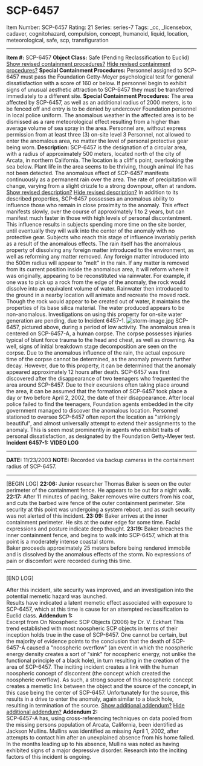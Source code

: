 # SCP-6457
Item Number: SCP-6457
Rating: 21
Series: series-7
Tags: _cc, _licensebox, cadaver, cognitohazard, compulsion, concept, humanoid, liquid, location, meteorological, safe, scp, transfiguration

---

**Item #:** SCP-6457
**Object Class:** Safe (Pending Reclassification to Euclid)
[Show revised containment procedures?](javascript:;)
[Hide revised containment procedures?](javascript:;)
**Special Containment Procedures:** Personnel assigned to SCP-6457 must pass the Foundation Getty-Meyer psychological test for general dissatisfaction with a score of 160 or below. If personnel begin to exhibit signs of unusual aesthetic attraction to SCP-6457 they must be transferred immediately to a different site.
**Special Containment Procedures:** The area affected by SCP-6457, as well as an additional radius of 2000 meters, is to be fenced off and entry is to be denied by undercover Foundation personnel in local police uniform. The anomalous weather in the affected area is to be dismissed as a rare meteorological effect resulting from a higher than average volume of sea spray in the area. Personnel are, without express permission from at least three (3) on-site level 3 Personnel, not allowed to enter the anomalous area, no matter the level of personal protective gear being worn.
**Description:** SCP-6457 is the designation of a circular area, with a radius of approximately 500 meters, located north of the city of Arcata, in northern California. The location is a cliff's point, overlooking the sea below. Plant life in the area seems to be thriving, though animal life has not been detected. The anomalous effect of SCP-6457 manifests continuously as a permanent rain over the area. The rate of precipitation will change, varying from a slight drizzle to a strong downpour, often at random.
[Show revised description?](javascript:;)
[Hide revised description?](javascript:;)
In addition to its described properties, SCP-6457 possesses an anomalous ability to influence those who remain in close proximity to the anomaly. This effect manifests slowly, over the course of approximately 1 to 2 years, but can manifest much faster in those with high levels of personal discontentment. This influence results in subjects spending more time on the site border, until eventually they will walk into the center of the anomaly with no protective gear. Subjects who reach this stage of influence invariably perish as a result of the anomalous effects.
The rain itself has the anomalous property of dissolving any foreign matter introduced to the environment, as well as reforming any matter removed. Any foreign matter introduced into the 500m radius will appear to "melt" in the rain.
If any matter is removed from its current position inside the anomalous area, it will reform where it was originally, appearing to be reconstituted via rainwater. For example, if one was to pick up a rock from the edge of the anomaly, the rock would dissolve into an equivalent volume of water. Rainwater then introduced to the ground in a nearby location will animate and recreate the moved rock. Though the rock would appear to be created out of water, it maintains the properties of its base silica material. The water produced appears to be non-anomalous. Investigations on using this property for on-site water generation are pending, due to Incident 6457-1.
![storm-image.jpg](https://scp-wiki.wdfiles.com/local--files/scp-6457/storm-image.jpg)
SCP-6457, pictured above, during a period of low activity.
The anomalous area is centered on SCP-6457-A, a human corpse. The corpse possesses injuries typical of blunt force trauma to the head and chest, as well as drowning. As well, signs of initial breakdown stage decomposition are seen on the corpse. Due to the anomalous influence of the rain, the actual exposure time of the corpse cannot be determined, as the anomaly prevents further decay. However, due to this property, it can be determined that the anomaly appeared approximately 12 hours after death.
SCP-6457 was first discovered after the disappearance of two teenagers who frequented the area around SCP-6457. Due to their excursions often taking place around the area, it can be assumed that the formation of SCP-6457 took place a day or two before April 2, 2002, the date of their disappearance. After local police failed to find the teenagers, Foundation agents embedded in the city government managed to discover the anomalous location.
Personnel stationed to oversee SCP-6457 often report the location as "strikingly beautiful", and almost universally attempt to extend their assignments to the anomaly. This is seen most prominently in agents who exhibit traits of personal dissatisfaction, as designated by the Foundation Getty-Meyer test.
**Incident 6457-1:**
**VIDEO LOG**
* * *
**DATE:** 11/23/2003
**NOTE:** Recorded via backup cameras in the containment radius of SCP-6457.
* * *
[BEGIN LOG]
**22:06:** Junior researcher Thomas Baker is seen on the outer perimeter of the containment fence. He appears to be out for a night walk.
**22:17:** After 11 minutes of pacing, Baker removes wire cutters from his coat, and cuts the barbed wire fence of the outer containment perimeter. Site security at this point was undergoing a system reboot, and as such security was not alerted of this incident.
**23:09:** Baker arrives at the inner containment perimeter. He sits at the outer edge for some time. Facial expressions and posture indicate deep thought.
**23:19:** Baker breaches the inner containment fence, and begins to walk into SCP-6457, which at this point is a moderately intense coastal storm.  
Baker proceeds approximately 25 meters before being rendered immobile and is dissolved by the anomalous effects of the storm.
No expressions of pain or discomfort were recorded during this time.
* * *
[END LOG]
  
After this incident, site security was improved, and an investigation into the potential memetic hazard was launched.  
Results have indicated a latent memetic effect associated with exposure to SCP-6457, which at this time is cause for an attempted reclassification to Euclid class. 
**Addendum 1:**  
Excerpt from On Noospheric SCP Objects (2006) by Dr. V. Eckhart
This trend established with most noospheric SCP objects in terms of their inception holds true in the case of SCP-6457. One cannot be certain, but the majority of evidence points to the conclusion that the death of SCP-6457-A caused a "noospheric overflow" (an event in which the noospheric energy density creates a sort of "sink" for noospheric energy, not unlike the functional principle of a black hole), in turn resulting in the creation of the area of SCP-6457. The inciting incident creates a link with the human noospheric concept of discontent (the concept which created the noospheric overflow). As such, a strong source of this noospheric concept creates a memetic link between the object and the source of the concept, in this case being the center of SCP-6457. Unfortunately for the source, this results in a drive to enter the anomaly, again similar to a black hole, resulting in termination of the source.
[Show additional addendum?](javascript:;)
[Hide additional addendum?](javascript:;)
**Addendum 2:**  
SCP-6457-A has, using cross-referencing techniques on data pooled from the missing persons population of Arcata, California, been identified as Jackson Mullins. Mullins was identified as missing April 1, 2002, after attempts to contact him after an unexplained absence from his home failed. In the months leading up to his absence, Mullins was noted as having exhibited signs of a major depressive disorder. Research into the inciting factors of this incident is ongoing.